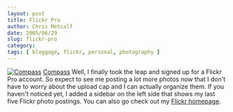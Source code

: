 ```yaml
---
layout: post
title: Flickr Pro
author: Chris Metcalf
date: 2005/06/29
slug: flickr-pro
category: 
tags: [ bloggage, flickr, personal, photography ]
---
```


<a href="http://www.flickr.com/photos/chrismetcalf/22384381/" title="Compass"><img src="http://photos17.flickr.com/22384381_679e40e6a2.jpg" alt="Compass" class="flickrphoto" /></a>
<a href="http://www.flickr.com/photos/chrismetcalf/22384381/" class="photocaption">Compass</a>
Well, I finally took the leap and signed up for a Flickr Pro account. So expect to see me posting a lot more photos now that I don't have to worry about the upload cap and I can actually organize them.
If you haven't noticed yet, I added a sidebar on the left side that shows my last five Flickr photo postings. You can also go check out my <a href="http://www.flickr.com/photos/chrismetcalf/">Flickr homepage</a>.
